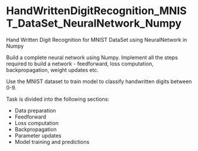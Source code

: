 # HandWrittenDigitRecognition_MNIST_DataSet_NeuralNetwork_Numpy
Hand Written Digit Recognition for MNIST DataSet using NeuralNetwork in Numpy


Build a complete neural network using Numpy. Implement all the steps required to build a network - feedforward, loss computation, backpropagation, weight updates etc.

 
Use the MNIST dataset to train model to classify handwritten digits between 0-9.

Task is divided into the following sections:

- Data preparation
- Feedforward
- Loss computation
- Backpropagation
- Parameter updates
- Model training and predictions
